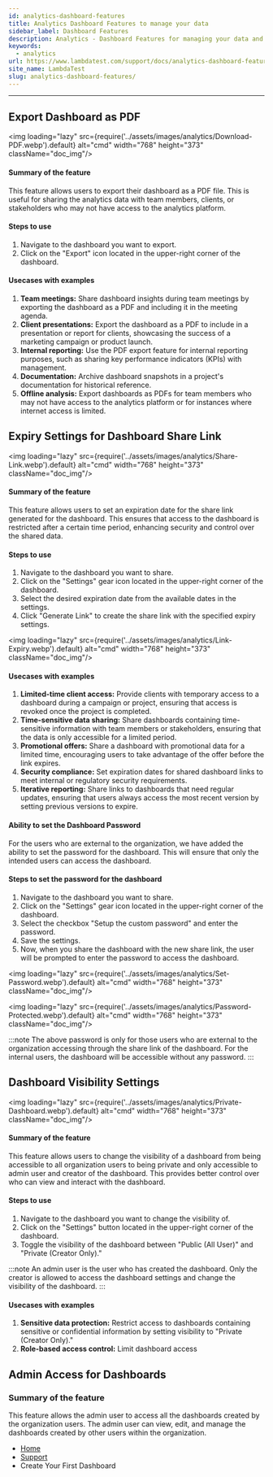 ```yaml
---
id: analytics-dashboard-features
title: Analytics Dashboard Features to manage your data
sidebar_label: Dashboard Features
description: Analytics - Dashboard Features for managing your data and setting up the dashboard
keywords:
  - analytics
url: https://www.lambdatest.com/support/docs/analytics-dashboard-features/
site_name: LambdaTest
slug: analytics-dashboard-features/
---
```


<script type="application/ld+json"
      dangerouslySetInnerHTML={{ __html: JSON.stringify({
       "@context": "https://schema.org",
        "@type": "BreadcrumbList",
        "itemListElement": [{
          "@type": "ListItem",
          "position": 1,
          "name": "Home",
          "item": "https://www.lambdatest.com"
        },{
          "@type": "ListItem",
          "position": 2,
          "name": "Support",
          "item": "https://www.lambdatest.com/support/docs/"
        },{
          "@type": "ListItem",
          "position": 3,
          "name": "Linear App Integration",
          "item": "https://www.lambdatest.com/support/docs/analytics-dashboard-features/"
        }]
      })
    }}
></script>

---

## Export Dashboard as PDF

<img loading="lazy" src={require('../assets/images/analytics/Download-PDF.webp').default} alt="cmd" width="768" height="373" className="doc_img"/>

#### Summary of the feature
This feature allows users to export their dashboard as a PDF file. This is useful for sharing the analytics data with team members, clients, or stakeholders who may not have access to the analytics platform.

#### Steps to use
1. Navigate to the dashboard you want to export.
2. Click on the "Export" icon located in the upper-right corner of the dashboard.

#### Usecases with examples
1. **Team meetings:** Share dashboard insights during team meetings by exporting the dashboard as a PDF and including it in the meeting agenda.
2. **Client presentations:** Export the dashboard as a PDF to include in a presentation or report for clients, showcasing the success of a marketing campaign or product launch.
3. **Internal reporting:** Use the PDF export feature for internal reporting purposes, such as sharing key performance indicators (KPIs) with management.
4. **Documentation:** Archive dashboard snapshots in a project's documentation for historical reference.
5. **Offline analysis:** Export dashboards as PDFs for team members who may not have access to the analytics platform or for instances where internet access is limited.

## Expiry Settings for Dashboard Share Link

<img loading="lazy" src={require('../assets/images/analytics/Share-Link.webp').default} alt="cmd" width="768" height="373" className="doc_img"/>

#### Summary of the feature
This feature allows users to set an expiration date for the share link generated for the dashboard. This ensures that access to the dashboard is restricted after a certain time period, enhancing security and control over the shared data.

#### Steps to use
1. Navigate to the dashboard you want to share.
2. Click on the "Settings" gear icon located in the upper-right corner of the dashboard.
3. Select the desired expiration date from the available dates in the settings.
4. Click "Generate Link" to create the share link with the specified expiry settings.

<img loading="lazy" src={require('../assets/images/analytics/Link-Expiry.webp').default} alt="cmd" width="768" height="373" className="doc_img"/>


#### Usecases with examples
1. **Limited-time client access:** Provide clients with temporary access to a dashboard during a campaign or project, ensuring that access is revoked once the project is completed.
2. **Time-sensitive data sharing:** Share dashboards containing time-sensitive information with team members or stakeholders, ensuring that the data is only accessible for a limited period.
3. **Promotional offers:** Share a dashboard with promotional data for a limited time, encouraging users to take advantage of the offer before the link expires.
4. **Security compliance:** Set expiration dates for shared dashboard links to meet internal or regulatory security requirements.
5. **Iterative reporting:** Share links to dashboards that need regular updates, ensuring that users always access the most recent version by setting previous versions to expire.

#### Ability to set the Dashboard Password 
For the users who are external to the organization, we have added the ability to set the password for the dashboard. This will ensure that only the intended users can access the dashboard.

#### Steps to set the password for the dashboard
1. Navigate to the dashboard you want to share.
2. Click on the "Settings" gear icon located in the upper-right corner of the dashboard.
3. Select the checkbox "Setup the custom password" and enter the password.
4. Save the settings.
5. Now, when you share the dashboard with the new share link, the user will be prompted to enter the password to access the dashboard.

<img loading="lazy" src={require('../assets/images/analytics/Set-Password.webp').default} alt="cmd" width="768" height="373" className="doc_img"/>

<img loading="lazy" src={require('../assets/images/analytics/Password-Protected.webp').default} alt="cmd" width="768" height="373" className="doc_img"/>

:::note
The above password is only for those users who are external to the organization accessing through the share link of the dashboard. For the internal users, the dashboard will be accessible without any password.
:::


## Dashboard Visibility Settings

<img loading="lazy" src={require('../assets/images/analytics/Private-Dashboard.webp').default} alt="cmd" width="768" height="373" className="doc_img"/>

#### Summary of the feature
This feature allows users to change the visibility of a dashboard from being accessible to all organization users to being private and only accessible to admin user and creator of the dashboard. This provides better control over who can view and interact with the dashboard.

#### Steps to use
1. Navigate to the dashboard you want to change the visibility of.
2. Click on the "Settings" button located in the upper-right corner of the dashboard.
3. Toggle the visibility of the dashboard between "Public (All User)" and "Private (Creator Only)."

:::note
An admin user is the user who has created the dashboard. Only the creator is allowed to access the dashboard settings and change the visibility of the dashboard.
:::

#### Usecases with examples
1. **Sensitive data protection:** Restrict access to dashboards containing sensitive or confidential information by setting visibility to "Private (Creator Only)."
2. **Role-based access control:** Limit dashboard access


## Admin Access for Dashboards

### Summary of the feature
This feature allows the admin user to access all the dashboards created by the organization users. The admin user can view, edit, and manage the dashboards created by other users within the organization.



<nav aria-label="breadcrumbs">
  <ul className="breadcrumbs">
    <li className="breadcrumbs__item">
      <a className="breadcrumbs__link" target="_self" href="https://www.lambdatest.com">
        Home
      </a>
    </li>
    <li className="breadcrumbs__item">
      <a className="breadcrumbs__link" target="_self" href="https://www.lambdatest.com/support/docs/">
        Support
      </a>
    </li>
    <li className="breadcrumbs__item breadcrumbs__item--active">
      <span className="breadcrumbs__link">
      Create Your First Dashboard 
      </span>
    </li>
  </ul>
</nav>